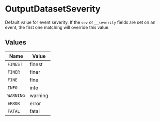 # OutputDatasetSeverity

Default value for event severity. If the `sev` or `__severity` fields are set on an event, the first one matching will override this value.


## Values

| Name      | Value     |
| --------- | --------- |
| `FINEST`  | finest    |
| `FINER`   | finer     |
| `FINE`    | fine      |
| `INFO`    | info      |
| `WARNING` | warning   |
| `ERROR`   | error     |
| `FATAL`   | fatal     |